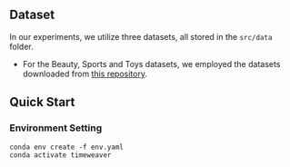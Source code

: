 ## Dataset
In our experiments, we utilize three datasets, all stored in the `src/data` folder. 
- For the Beauty, Sports and Toys datasets, we employed the datasets downloaded from [this repository](https://github.com/Woeee/FMLP-Rec). 

## Quick Start
### Environment Setting
```
conda env create -f env.yaml
conda activate timeweaver
```
